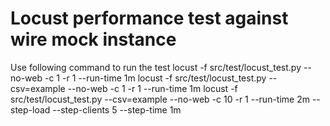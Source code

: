 # Locust performance test against wire mock instance
Use following command to run the test
locust -f src/test/locust_test.py --no-web -c 1 -r 1 --run-time 1m
locust -f src/test/locust_test.py --csv=example --no-web -c 1 -r 1 --run-time 1m
locust -f src/test/locust_test.py --csv=example --no-web -c 10 -r 1 --run-time 2m --step-load --step-clients 5 --step-time 1m
